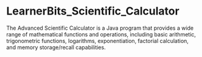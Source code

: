 # LearnerBits_Scientific_Calculator
The Advanced Scientific Calculator is a Java program that provides a wide range of mathematical functions and operations, including basic arithmetic, trigonometric functions, logarithms, exponentiation, factorial calculation, and memory storage/recall capabilities.
